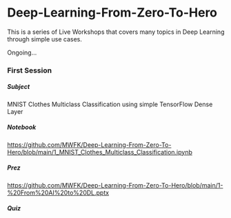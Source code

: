 # Deep-Learning-From-Zero-To-Hero
This is a series of Live Workshops that covers many topics in Deep Learning through simple use cases.  

Ongoing...


### First Session
##### Subject
MNIST Clothes Multiclass Classification using simple TensorFlow Dense Layer
##### Notebook
https://github.com/MWFK/Deep-Learning-From-Zero-To-Hero/blob/main/1_MNIST_Clothes_Multiclass_Classification.ipynb
##### Prez
https://github.com/MWFK/Deep-Learning-From-Zero-To-Hero/blob/main/1-%20From%20AI%20to%20DL.pptx
##### Quiz

